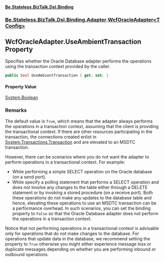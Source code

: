 #### [Be.Stateless.BizTalk.Dsl.Binding](README.md 'README')
### [Be.Stateless.BizTalk.Dsl.Binding.Adapter](Be.Stateless.BizTalk.Dsl.Binding.Adapter.md 'Be.Stateless.BizTalk.Dsl.Binding.Adapter').[WcfOracleAdapter&lt;TConfig&gt;](WcfOracleAdapter_TConfig_.md 'Be.Stateless.BizTalk.Dsl.Binding.Adapter.WcfOracleAdapter<TConfig>')

## WcfOracleAdapter<TConfig>.UseAmbientTransaction Property

Specifies whether the Oracle Database adapter performs the operations using the transaction context provided by the
caller.

```csharp
public bool UseAmbientTransaction { get; set; }
```

#### Property Value
[System.Boolean](https://docs.microsoft.com/en-us/dotnet/api/System.Boolean 'System.Boolean')

### Remarks

The default value is `True`, which means that the adapter always performs the operations in a transaction
context, assuming that the client is providing the transactional context. If there are other resources participating
in the transaction, the connections created enlist in [System.Transactions.Transaction](https://docs.microsoft.com/en-us/dotnet/api/System.Transactions.Transaction 'System.Transactions.Transaction') and are elevated to an MSDTC
transaction.

However, there can be scenarios where you do not want the adapter to perform operations in a transactional context.
For example:
- While performing a simple SELECT operation on the Oracle database (on a send port).
- While specify a polling statement that performs a SELECT operation and does not involve any changes to the table
  either through a DELETE statement or by invoking a stored procedure (on a receive port).
Both these operations do not make any updates to the database table and hence, elevating these operations to use an
MSDTC transaction can be a performance overhead. In such scenarios, you can set the binding property to `False`
so that the Oracle Database adapter does not perform the operations in a transaction context.

Notice that not performing operations in a transactional context is advisable only for operations that do not make
changes to the database. For operations that update data in the database, we recommend setting the property to
`True` otherwise you might either experience message loss or duplicate messages depending on whether you are
performing inbound or outbound operations.
